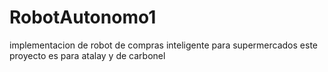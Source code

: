 # RobotAutonomo1
implementacion de robot de compras inteligente para supermercados
este proyecto es para atalay y de carbonel 
